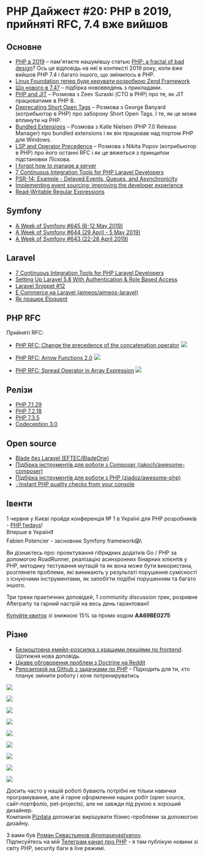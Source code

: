 # PHP Дайжест #20: PHP в 2019, прийняті RFC, 7.4 вже вийшов

## Основне
* [PHP в 2019](https://stitcher.io/blog/php-in-2019) – пам'ятаєте нашумівшу статью [PHP: a fractal of bad design](https://eev.ee/blog/2012/04/09/php-a-fractal-of-bad-design/)? Ось це відповідь на неї в контексті 2019 року, коли вже вийшов РНР 7.4 і багато іншого, що змінилось в РНР.
* [Linux Foundation тепер буде керувати розробкою Zend Framework](https://www.revyuh.com/2019/04/linux-foundation-takes-zend-framework/)
* [Що нового в 7.4?](https://stitcher.io/blog/new-in-php-74) – підбірка нововведень з прикладами.
* [PHP and JIT](https://phpinternals.news/7) – Розмова з Zeev Suraski (СТО в РНР) про те, як JIT працюватиме в PHP 8.
* [Deprecating Short Open Tags](https://phpinternals.news/8) – Розмова з George Banyard (котрибьютор в РНР) про заборону Short Open Tags. І те, як це може вплинути на РНР.
* [Bundled Extensions](https://phpinternals.news/9) – Розмова з Kalle Nielsen (PHP 7.0 Release Manager) про bundled extensions і як він працював над портом РНР для Windows.
* [LSP and Operator Precedence](https://phpinternals.news/10) – Розмова з Nikita Popov (котрибьютор в РНР) про його останні RFC і як це вяжеться з принципои підстановки Ліскова.
* [I forgot how to manage a server](https://ma.ttias.be/i-forgot-how-to-manage-a-server/)
* [7 Continuous Integration Tools for PHP Laravel Developers](https://semaphoreci.com/blog/7-continuous-integration-tools-for-php-laravel)
* [PSR-14: Example - Delayed Events, Queues, and Asynchronicity](https://steemit.com/php/@crell/psr-14-example-delayed-events-queues-and-asynchronicity)
* [Implementing event sourcing: improving the developer experience](https://murze.be/implementing-event-sourcing-improving-the-developer-experience)
* [Read-Writable Regular Expressions](https://nasamuffin.github.io/regex/documentation/2019/05/08/documenting-regex.html)

## Symfony
* [A Week of Symfony #645 (6-12 May 2019)](https://symfony.com/blog/a-week-of-symfony-645-6-12-may-2019)
* [A Week of Symfony #644 (29 April - 5 May 2019) ](https://symfony.com/blog/a-week-of-symfony-644-29-april-5-may-2019)
* [A Week of Symfony #643 (22-28 April 2019) ](https://symfony.com/blog/a-week-of-symfony-643-22-28-april-2019)

## Laravel
* [7 Continuous Integration Tools for PHP Laravel Developers](https://semaphoreci.com/blog/7-continuous-integration-tools-for-php-laravel)
* [Setting Up Laravel 5.8 With Authentication & Role Based Access](https://www.codewall.co.uk/setting-up-laravel-5-8-with-authentication-role-based-access/)
* [Laravel Snippet #12](https://blog.laravel.com/laravel-snippet-12)
* [E Commerce на Laravel (aimeos/aimeos-laravel)](https://github.com/aimeos/aimeos-laravel)
* [Як працює Eloquent](https://laravelcoreadventures.com/the-lost-eloquent-temple-of-doom/level/1)

## PHP RFC
Прийняті RFC:

* [PHP RFC: Change the precedence of the concatenation operator](https://wiki.php.net/rfc/concatenation_precedence)
![](https://i.imgur.com/RXN4yZJ.png)

* [PHP RFC: Arrow Functions 2.0](https://wiki.php.net/rfc/arrow_functions_v2)
![](https://i.imgur.com/9KuOSny.png)

* [PHP RFC: Spread Operator in Array Expression](https://wiki.php.net/rfc/spread_operator_for_array)
![](https://i.imgur.com/KUqBxHc.png)

## Релізи
* [PHP 7.1.29](https://www.php.net/ChangeLog-7.php#7.1.29)
* [PHP 7.2.18](https://www.php.net/ChangeLog-7.php#7.2.18)
* [PHP 7.3.5](https://www.php.net/ChangeLog-7.php#7.3.5)
* [Codeception 3.0](https://codeception.com/04-24-2019/codeception-3.0)

## Open source
* [Blade без Laravel (EFTEC/BladeOne)](https://github.com/EFTEC/BladeOne)
* [Підбірка інструментів для роботи з Composer (jakoch/awesome-composer)](https://github.com/jakoch/awesome-composer)
* [Підбірка інструментів для роботи з PHP (ziadoz/awesome-php)](https://github.com/ziadoz/awesome-php)
* [💡Instant PHP quality checks from your console](https://github.com/nunomaduro/phpinsights)

## Івенти
1 червня у Києві пройде конференція № 1 в Україні для PHP розробників - [PHP fwdays](https://www.facebook.com/events/300485640807028/)!\
Вперше в Україні❗️\
Fabien Potencier - засновник Symfony framework😱\

Ви дізнаєтесь про: проектування гібридних додатків Go / PHP за допомогою RoadRunner, реалізацію асинхронних бінарних клієнтів у PHP,  методику тестування мутацій та як вона може бути використана, розглянете проблеми, які виникають у результаті порушення сумісності з існуючими інструментами, як запобігти подібні порушенням та багато іншого.
 
Три треки практичних доповідей, 1 сommunity discussion трек, розривне Afterparty та гарний настрій на весь день гарантовані!

[Купуйте квиток](http://bit.ly/2GQNAHV) зі знижкою 15% за промо кодом **AA69BE0275**


## Різне
* [Безкоштовна емейл-розсилка з кращими лекціями по frontend](https://dogetalks.com/). Щотижня нова доповідь.
* [Цікаве обговорення проблем з Doctrine на Reddit](https://www.reddit.com/r/PHP/comments/bhctmm/my_problems_with_doctrine/)
* [Репозиторій на Github з задачками по РНР](https://github.com/azdanov/php-interview-exercises) – Підходить для ти, хто планує змінити роботу і хоче потренируватись

![](https://i.redd.it/ojkaf9yyupy21.png)

![](https://external-preview.redd.it/SJXxcCzsCWvQZBWKfDrPofZfMfePfV8uKorMzSXXZBk.jpg?width=640&crop=smart&auto=webp&s=3fcbe38cef35e74d835877bf5ac7a096ea63326e)

![](https://preview.redd.it/ly6vdppm0qy21.jpg?width=640&crop=smart&auto=webp&s=a6b2c55dd31119c216f965032cf304012a4a740a)

![](https://preview.redd.it/0k7yrif7bkg11.jpg?width=640&crop=smart&auto=webp&s=8d4940dc62b333bc479aa846836c02727ae01ffc)

![](https://preview.redd.it/xvxu4s9ow5u21.jpg?width=640&crop=smart&auto=webp&s=eecaad06ca2a03a2b82580de00ca53f4e830753e)

![](https://external-preview.redd.it/nm2ntfRquw-B5oI70K6UWG6tx9ORyc4Bn-uLEdlbDyA.jpg?width=640&crop=smart&auto=webp&s=32863f98da699892d2a1f8a5d279591d130a9381)

![](https://preview.redd.it/25g5hhmmayx21.jpg?width=640&crop=smart&auto=webp&s=5d4bf100fcbed5d78d218ff33ba32f3c390019a7)

![](https://i.redd.it/n1293pz7oiu21.png)

![](https://preview.redd.it/wkqi06cl6ww21.jpg?width=640&crop=smart&auto=webp&s=f99c0e39be8c51eb3cf0565a1bfccb7b1e0b6f58)

Досить часто у нашій роботі бувають потрібні не тільки навички програмування, але й гарне оформлення наших робіт (open source, сайт-портфоліо, pet-projects), але не завжди під рукою є хороший дизайнер.\
Компанія [Pizdata](https://pizdata.is) допомагає вирішувати бізнес-проблеми за допомогою дизайну. 

З вами був [Роман Севастьянов @romasevastyanov](https://twitter.com/romasevastyanov).\
Підписуйтесь на мій [Телеграм канал про PHP](https://t.me/elephant_php) - я там публікую новини зі світу PHP, security баги в live режимі.
